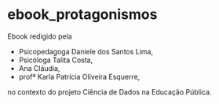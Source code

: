 # ebook_protagonismos
Ebook redigido pela 
- Psicopedagoga Daniele dos Santos Lima,
- Psicóloga Talita Costa, 
- Ana Cláudia,
- profª Karla Patrícia Oliveira Esquerre,

no contexto do projeto Ciência de Dados na Educação Pública. 
